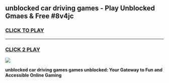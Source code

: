 
## unblocked car driving games - Play Unblocked Gmaes & Free #8v4jc
<h3>
<a href="https://premium.freeplayer.one?title=unblocked_car_driving_games&ref=03M">CLICK TO PLAY</a></h3>
<hr>

<h3>
<a href="https://premium.freeplayer.one?title=unblocked_car_driving_games&ref=03M">CLICK 2 PLAY</a>
  
</h3>

<a href="https://premium.freeplayer.one?title=unblocked_car_driving_games&ref=03M"><img src="https://clearcache.store/games.png"></a>


**unblocked car driving games games unblocked: Your Gateway to Fun and Accessible Online Gaming**

